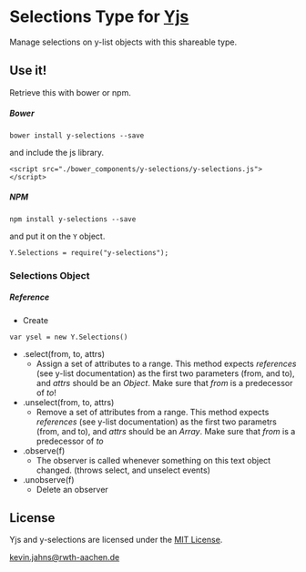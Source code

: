 
# Selections Type for [Yjs](https://github.com/y-js/yjs)

Manage selections on y-list objects with this shareable type.

## Use it!
Retrieve this with bower or npm.

##### Bower
```
bower install y-selections --save
```

and include the js library.

```
<script src="./bower_components/y-selections/y-selections.js"></script>
```

##### NPM
```
npm install y-selections --save
```
and put it on the `Y` object.

```
Y.Selections = require("y-selections");
```

### Selections Object

##### Reference
* Create
```
var ysel = new Y.Selections()
```
* .select(from, to, attrs)
  * Assign a set of attributes to a range. This method expects *references* (see y-list documentation) as the first two parameters (from, and to), and *attrs* should be an _Object_. Make sure that *from* is a predecessor of *to*!
* .unselect(from, to, attrs)
  * Remove a set of attributes from a range. This method expects *references* (see y-list documentation) as the first two parametrs (from, and to), and *attrs* should be an _Array_. Make sure that *from* is a predecessor of *to*
* .observe(f)
  * The observer is called whenever something on this text object changed. (throws select, and unselect events)
* .unobserve(f)
  * Delete an observer

## License
Yjs and y-selections are licensed under the [MIT License](./LICENSE.txt).

<kevin.jahns@rwth-aachen.de>